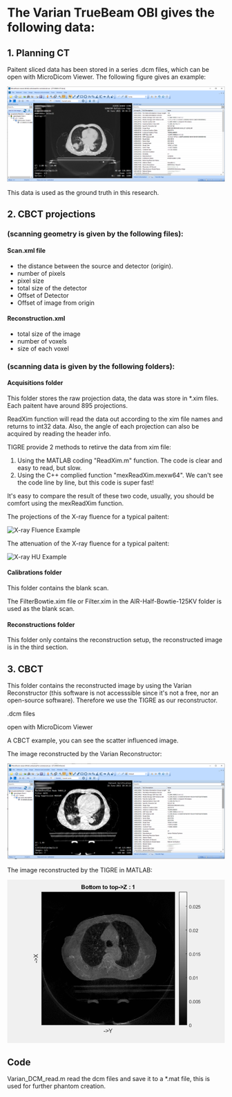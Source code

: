 # The Varian TrueBeam OBI gives the following data:

## 1. Planning CT 

Paitent sliced data has been stored in a series \.dcm files, which can be open with MicroDicom Viewer. The following figure gives an example:


![MicroDicom example(planning CT)](./Microdicom_example2.png)

This data is used as the ground truth in this research. 

## 2. CBCT projections

###  (scanning geometry is  given by the following files):

#### Scan.xml file 

- the distance between the source and detector (origin).
- number of pixels
- pixel size 
- total size of the detector
- Offset of Detector
- Offset of image from origin

#### Reconstruction.xml

- total size of the image 
- number of voxels  
- size of each voxel

###  (scanning data is  given by the following folders):

#### Acquisitions folder

This folder stores the raw projection data, the data was store in \*.xim files. Each paitent have around 895 projections. 

ReadXim function will read the data out according to the xim file names and returns to int32 data. Also, the angle of each projection can also be acquired by reading the header info. 

TIGRE provide 2 methods to retirve the data from xim file:
 1. Using the MATLAB coding "ReadXim.m" function. The code is clear and easy to read, but slow.
 2. Using the C++ complied function "mexReadXim.mexw64". We can't see the code line by line, but this code is super fast!

It's easy to compare the result of these two code, usually, you should be comfort using the mexReadXim function.


The projections of the X-ray fluence for a typical paitent:


![X-ray Fluence Example](./Projection_fluence.gif)

The attenuation of the X-ray fluence for a typical paitent:


![X-ray HU Example](./Projection_HU.gif)






#### Calibrations folder

This folder contains the blank scan.

The FilterBowtie.xim file or Filter.xim  in the AIR-Half-Bowtie-125KV folder is used as the blank scan.

#### Reconstructions folder

This folder only contains the reconstruction setup, the reconstructed image is in the third section.

## 3. CBCT 

This folder contains the reconstructed image by using the Varian Reconstructor (this software is not accesssible since it's not a free, nor an open-source software).
Therefore we use the TIGRE as our reconstructor.

\.dcm files 

open with MicroDicom Viewer

A CBCT example, you can see the scatter influenced image.

The image reconstructed by the Varian Reconstructor: 

![MicroDicom example(CBCT)](./Microdicom_example.png)


The image reconstructed by the TIGRE in MATLAB: 

![Reconstructed image](./Recon_img.gif)
## Code

Varian_DCM_read.m read the dcm files and save it to a \*.mat file, this is used for further phantom creation. 
